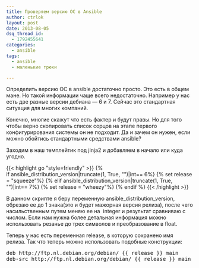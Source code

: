 ```yaml
---
title: Проверяем версию ОС в Ansible
author: ctrlok
layout: post
date: 2013-08-05
dsq_thread_id:
  - 1792455641
categories:
  - ansible
tags:
  - ansible
  - маленькие трюки

---
```

Определить версию ОС в ansible достаточно просто. Это есть в общем мане. Но такой информации чаще всего недостаточно. Например у нас есть две разные версии дебиана &#8212; 6 и 7. Сейчас это стандартная ситуация для многих компаний.

Конечно, многие скажут что есть фактер и будут правы. Но для того чтобы верно скопировать список сорцов на этапе первого конфигурирования системы он не подходит. Да и зачем он нужен, если можно обойтись стандартными средствами ansible?

Заходим в наш темплейтик под jinja2 и добавляем в начало или куда угодно.

{{< highlight go "style=friendly" >}}
{% if ansible_distribution_version|truncate(1, True, "")|int== 6%}
  {% set release = "squeeze"%}
{% elif ansible_distribution_version|truncate(1, True, "")|int== 7%}
  {% set release = "wheezy"%}
{% endif %}
{{< /highlight >}}

В данном скрипте я беру переменную ansible\_distribution\_version, обрезаю ее до 1 знака(это и будет мажорная версия релиза), после чего насильственным путем меняю ее на  integer и результат сравниваю с числом. Если нам нужна более детальная информация можно использовать резанье до трех символов и преобразование в float.

Теперь у нас есть переменная release, в которую сохранено имя релиза. Так что теперь можно использовать подобные конструкции:

<pre class="brush: bash; gutter: true; first-line: 1; highlight: []; html-script: false">deb http://ftp.nl.debian.org/debian/ {{ release }} main
deb-src http://ftp.nl.debian.org/debian/ {{ release }} main</pre>
